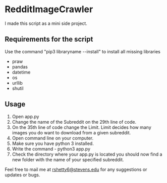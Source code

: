 # RedditImageCrawler

I made this script as a mini side project.


## Requirements for the script

Use the command "pip3 libraryname --install" to install all missing libraries

- praw
- pandas
- datetime
- os
- urllib
- shutil

## Usage

1. Open app.py
2. Change the name of the Subreddit on the 29th line of code.
3. On the 35th line of code change the Limit. Limit decides how many images you do want to download from a given subreddit.
4. Open command line on your computer.
5. Make sure you have python 3 installed.
6. Write the command - python3 app.py
7. Check the directory where your app.py is located you should now find a new folder with the name of your specified subreddit.

Feel free to mail me at rshetty6@stevens.edu for any suggestions or updates or bugs.
